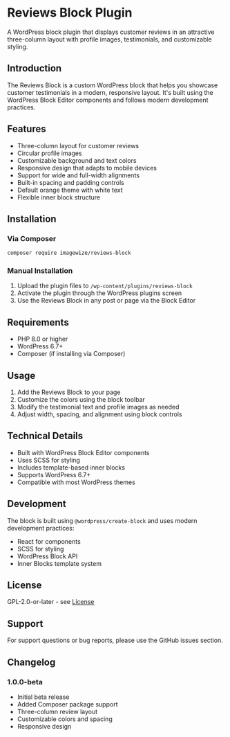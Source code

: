# Reviews Block Plugin

A WordPress block plugin that displays customer reviews in an attractive three-column layout with profile images, testimonials, and customizable styling.

## Introduction

The Reviews Block is a custom WordPress block that helps you showcase customer testimonials in a modern, responsive layout. It's built using the WordPress Block Editor components and follows modern development practices.

## Features

- Three-column layout for customer reviews
- Circular profile images
- Customizable background and text colors
- Responsive design that adapts to mobile devices
- Support for wide and full-width alignments
- Built-in spacing and padding controls
- Default orange theme with white text
- Flexible inner block structure

## Installation

### Via Composer
```bash
composer require imagewize/reviews-block
```

### Manual Installation
1. Upload the plugin files to `/wp-content/plugins/reviews-block`
2. Activate the plugin through the WordPress plugins screen
3. Use the Reviews Block in any post or page via the Block Editor

## Requirements

- PHP 8.0 or higher
- WordPress 6.7+
- Composer (if installing via Composer)

## Usage

1. Add the Reviews Block to your page
2. Customize the colors using the block toolbar
3. Modify the testimonial text and profile images as needed
4. Adjust width, spacing, and alignment using block controls

## Technical Details

- Built with WordPress Block Editor components
- Uses SCSS for styling
- Includes template-based inner blocks
- Supports WordPress 6.7+
- Compatible with most WordPress themes

## Development

The block is built using `@wordpress/create-block` and uses modern development practices:
- React for components
- SCSS for styling
- WordPress Block API
- Inner Blocks template system

## License

GPL-2.0-or-later - see [License](https://www.gnu.org/licenses/gpl-2.0.html)

## Support

For support questions or bug reports, please use the GitHub issues section.

## Changelog

### 1.0.0-beta
- Initial beta release
- Added Composer package support
- Three-column review layout
- Customizable colors and spacing
- Responsive design
